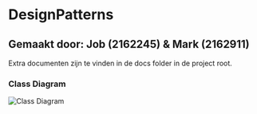 # DesignPatterns

## Gemaakt door: Job (2162245) & Mark (2162911)

Extra documenten zijn te vinden in de docs folder in de project root.

### Class Diagram

![Class Diagram](https://github.com/mftver/DesignPatterns/raw/master/docs/class-diagram.png)